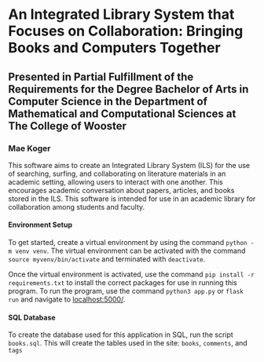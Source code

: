 # An Integrated Library System that Focuses on Collaboration: Bringing Books and Computers Together

## Presented in Partial Fulfillment of the Requirements for the Degree Bachelor of Arts in Computer Science in the Department of Mathematical and Computational Sciences at The College of Wooster

### Mae Koger

This software aims to create an Integrated Library System (ILS) for the use of searching, surfing, and collaborating on literature materials in an academic setting, allowing users to interact with one another. This encourages academic conversation about papers, articles, and books stored in the ILS. This software is intended for use in an academic library for collaboration among students and faculty. 

#### Environment Setup

To get started, create a virtual environment by using the command ```python -m venv venv```. The virtual environment can be activated with the command ```source myvenv/bin/activate``` and terminated with ```deactivate```.

Once the virtual environment is activated, use the command ```pip install -r requirements.txt``` to install the correct packages for use in running this program. To run the program, use the command ```python3 app.py``` or ```flask run``` and navigate to <localhost:5000/>.

#### SQL Database

To create the database used for this application in SQL, run the script ```books.sql```. This will create the tables used in the site: ```books```, ```comments```, and ```tags```
